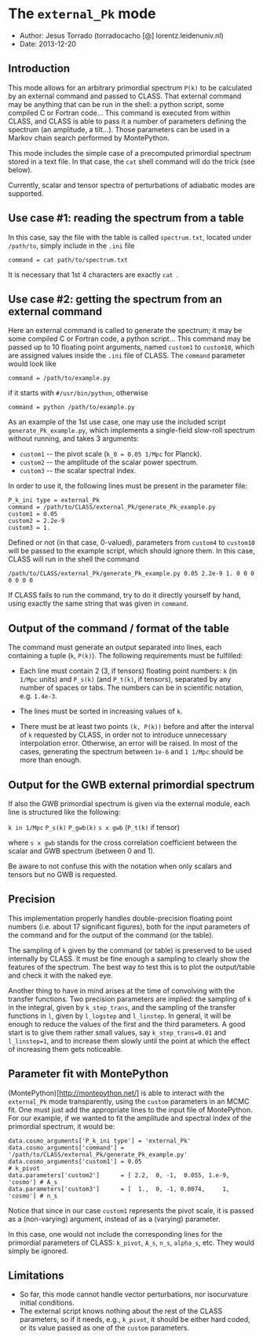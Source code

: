 The `external_Pk` mode
======================

* Author: Jesus Torrado (torradocacho [@] lorentz.leidenuniv.nl)
* Date:   2013-12-20


Introduction
------------

This mode allows for an arbitrary primordial spectrum `P(k)` to be calculated by an external command and passed to CLASS. That external command may be anything that can be run in the shell: a python script, some compiled C or Fortran code... This command is executed from within CLASS, and CLASS is able to pass it a number of parameters defining the spectrum (an amplitude, a tilt...). Those parameters can be used in a Markov chain search performed by MontePython.

This mode includes the simple case of a precomputed primordial spectrum stored in a text file. In that case, the `cat` shell command will do the trick (see below).

Currently, scalar and tensor spectra of perturbations of adiabatic modes are supported.


Use case #1: reading the spectrum from a table
----------------------------------------------

In this case, say the file with the table is called `spectrum.txt`, located under `/path/to`, simply include in the `.ini` file

    command = cat path/to/spectrum.txt
		
It is necessary that 1st 4 characters are exactly `cat `.


Use case #2: getting the spectrum from an external command
----------------------------------------------------------

Here an external command is called to generate the spectrum; it may be some compiled C or Fortran code, a python script... This command may be passed up to 10 floating point arguments, named `custom1` to `custom10`, which are assigned values inside the `.ini` file of CLASS. The `command` parameter would look like

    command = /path/to/example.py

if it starts with `#/usr/bin/python`, otherwise

    command = python /path/to/example.py

As an example of the 1st use case, one may use the included script `generate_Pk_example.py`, which implements a single-field slow-roll spectrum without running, and takes 3 arguments:
* `custom1` -- the pivot scale (`k_0 = 0.05 1/Mpc` for Planck).
* `custom2` -- the amplitude of the scalar power spectrum.
* `custom3` -- the scalar spectral index.

In order to use it, the following lines must be present in the parameter file:

    P_k_ini type = external_Pk
    command = /path/to/CLASS/external_Pk/generate_Pk_example.py
    custom1 = 0.05
    custom2 = 2.2e-9
    custom3 = 1.

Defined or not (in that case, 0-valued), parameters from `custom4` to `custom10` will be passed to the example script, which should ignore them. In this case, CLASS will run in the shell the command

    /path/to/CLASS/external_Pk/generate_Pk_example.py 0.05 2.2e-9 1. 0 0 0 0 0 0 0

If CLASS fails to run the command, try to do it directly yourself by hand, using exactly the same string that was given in `command`.


Output of the command / format of the table
-------------------------------------------

The command must generate an output separated into lines, each containing a tuple (`k`, `P(k)`). The following requirements must be fulfilled:

* Each line must contain 2 (3, if tensors) floating point numbers: `k` (in `1/Mpc` units) and `P_s(k)` (and `P_t(k)`, if tensors), separated by any number of spaces or tabs. The numbers can be in scientific notation, e.g. `1.4e-3`.

* The lines must be sorted in increasing values of `k`.

* There must be at least two points `(k, P(k))` before and after the interval of `k` requested by CLASS, in order not to introduce unnecessary interpolation error. Otherwise, an error will be raised. In most of the cases, generating the spectrum between `1e-6` and `1 1/Mpc` should be more than enough.


Output for the GWB external primordial spectrum
-----------------------------------------------

If also the GWB primordial spectrum is given via the external module, each line is structured like the following:

 `k in 1/Mpc` `P_s(k)` `P_gwb(k)` `s x gwb` (`P_t(k)` if tensor)

 where `s x gwb` stands for the cross correlation coefficient between the scalar and GWB spectrum (between 0 and 1).

Be aware to not confuse this with the notation when only scalars and tensors but no GWB is requested.


Precision
---------

This implementation properly handles double-precision floating point numbers (i.e. about 17 significant figures), both for the input parameters of the command and for the output of the command (or the table).

The sampling of `k` given by the command (or table) is preserved to be used internally by CLASS. It must be fine enough a sampling to clearly show the features of the spectrum. The best way to test this is to plot the output/table and check it with the naked eye.

Another thing to have in mind arises at the time of convolving with the transfer functions. Two precision parameters are implied: the sampling of `k` in the integral, given by `k_step_trans`, and the sampling of the transfer functions in `l`, given by `l_logstep` and `l_linstep`. In general, it will be enough to reduce the values of the first and the third parameters. A good start is to give them rather small values, say `k_step_trans=0.01` and `l_linstep=1`, and to increase them slowly until the point at which the effect of increasing them gets noticeable.


Parameter fit with MontePython
------------------------------

(MontePython)[http://montepython.net/] is able to interact with the `external_Pk` mode transparently, using the `custom` parameters in an MCMC fit. One must just add the appropriate lines to the input file of MontePython. For our example, if we wanted to fit the amplitude and spectral index of the primordial spectrum, it would be:

    data.cosmo_arguments['P_k_ini type'] = 'external_Pk'
    data.cosmo_arguments['command'] = '/path/to/CLASS/external_Pk/generate_Pk_example.py'
    data.cosmo_arguments['custom1'] = 0.05                                   # k_pivot
    data.parameters['custom2']      = [ 2.2,  0, -1,  0.055, 1.e-9, 'cosmo'] # A_s
    data.parameters['custom3']      = [  1.,  0, -1, 0.0074,     1, 'cosmo'] # n_s

Notice that since in our case `custom1` represents the pivot scale, it is passed as a (non-varying) argument, instead of as a (varying) parameter.

In this case, one would not include the corresponding lines for the primordial parameters of CLASS: `k_pivot`, `A_s`, `n_s`, `alpha_s`, etc. They would simply be ignored.


Limitations
-----------

* So far, this mode cannot handle vector perturbations, nor isocurvature initial conditions.
* The external script knows nothing about the rest of the CLASS parameters, so if it needs, e.g., `k_pivot`, it should be either hard coded, or its value passed as one of the `custom` parameters.
